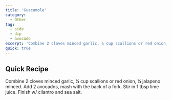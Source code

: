 ```yaml
---
title: 'Guacamole'
category:
  - Other
tag:
  - side
  - dip
  - avocado
excerpt: 'Combine 2 cloves minced garlic, ¼ cup scallions or red onion, ¼ jalapeno minced. Add 2 avocados, mash with the back of a fork. Stir in 1 tbsp lime juice. Finish w/ cilantro and sea salt.'
quick: true
---
```


## Quick Recipe

Combine 2 cloves minced garlic, ¼ cup scallions or red onion, ¼ jalapeno minced. Add 2 avocados, mash with the back of a fork. Stir in 1 tbsp lime juice. Finish w/ cilantro and sea salt.
